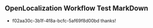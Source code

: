 ## OpenLocalization Workflow Test MarkDown
* f02aa30c-3b1f-4f8a-bcfc-5af69f8d00bd thanks!

<!--HONumber=Sep16_HO1-->


